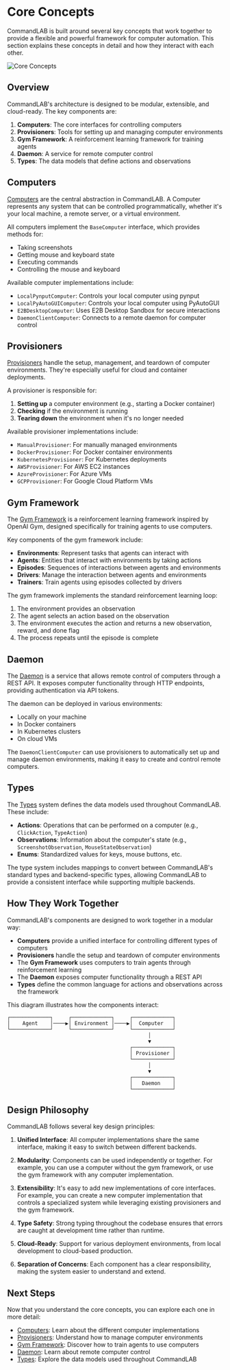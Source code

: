 # Core Concepts

CommandLAB is built around several key concepts that work together to provide a flexible and powerful framework for computer automation. This section explains these concepts in detail and how they interact with each other.

![Core Concepts](../assets/images/core_concepts.png)

## Overview

CommandLAB's architecture is designed to be modular, extensible, and cloud-ready. The key components are:

1. **Computers**: The core interfaces for controlling computers
1. **Provisioners**: Tools for setting up and managing computer environments
1. **Gym Framework**: A reinforcement learning framework for training agents
1. **Daemon**: A service for remote computer control
1. **Types**: The data models that define actions and observations

## Computers

[Computers](computers.md) are the central abstraction in CommandLAB. A Computer represents any system that can be controlled programmatically, whether it's your local machine, a remote server, or a virtual environment.

All computers implement the `BaseComputer` interface, which provides methods for:

- Taking screenshots
- Getting mouse and keyboard state
- Executing commands
- Controlling the mouse and keyboard

Available computer implementations include:

- `LocalPynputComputer`: Controls your local computer using pynput
- `LocalPyAutoGUIComputer`: Controls your local computer using PyAutoGUI
- `E2BDesktopComputer`: Uses E2B Desktop Sandbox for secure interactions
- `DaemonClientComputer`: Connects to a remote daemon for computer control

## Provisioners

[Provisioners](provisioners.md) handle the setup, management, and teardown of computer environments. They're especially useful for cloud and container deployments.

A provisioner is responsible for:

1. **Setting up** a computer environment (e.g., starting a Docker container)
1. **Checking** if the environment is running
1. **Tearing down** the environment when it's no longer needed

Available provisioner implementations include:

- `ManualProvisioner`: For manually managed environments
- `DockerProvisioner`: For Docker container environments
- `KubernetesProvisioner`: For Kubernetes deployments
- `AWSProvisioner`: For AWS EC2 instances
- `AzureProvisioner`: For Azure VMs
- `GCPProvisioner`: For Google Cloud Platform VMs

## Gym Framework

The [Gym Framework](gym.md) is a reinforcement learning framework inspired by OpenAI Gym, designed specifically for training agents to use computers.

Key components of the gym framework include:

- **Environments**: Represent tasks that agents can interact with
- **Agents**: Entities that interact with environments by taking actions
- **Episodes**: Sequences of interactions between agents and environments
- **Drivers**: Manage the interaction between agents and environments
- **Trainers**: Train agents using episodes collected by drivers

The gym framework implements the standard reinforcement learning loop:

1. The environment provides an observation
1. The agent selects an action based on the observation
1. The environment executes the action and returns a new observation, reward, and done flag
1. The process repeats until the episode is complete

## Daemon

The [Daemon](daemon.md) is a service that allows remote control of computers through a REST API. It exposes computer functionality through HTTP endpoints, providing authentication via API tokens.

The daemon can be deployed in various environments:

- Locally on your machine
- In Docker containers
- In Kubernetes clusters
- On cloud VMs

The `DaemonClientComputer` can use provisioners to automatically set up and manage daemon environments, making it easy to create and control remote computers.

## Types

The [Types](types.md) system defines the data models used throughout CommandLAB. These include:

- **Actions**: Operations that can be performed on a computer (e.g., `ClickAction`, `TypeAction`)
- **Observations**: Information about the computer's state (e.g., `ScreenshotObservation`, `MouseStateObservation`)
- **Enums**: Standardized values for keys, mouse buttons, etc.

The type system includes mappings to convert between CommandLAB's standard types and backend-specific types, allowing CommandLAB to provide a consistent interface while supporting multiple backends.

## How They Work Together

CommandLAB's components are designed to work together in a modular way:

- **Computers** provide a unified interface for controlling different types of computers
- **Provisioners** handle the setup and teardown of computer environments
- The **Gym Framework** uses computers to train agents through reinforcement learning
- The **Daemon** exposes computer functionality through a REST API
- **Types** define the common language for actions and observations across the framework

This diagram illustrates how the components interact:

```
┌─────────────┐     ┌─────────────┐     ┌─────────────┐
│    Agent    │────▶│ Environment │────▶│  Computer   │
└─────────────┘     └─────────────┘     └─────────────┘
                                              │
                                              ▼
                                        ┌─────────────┐
                                        │ Provisioner │
                                        └─────────────┘
                                              │
                                              ▼
                                        ┌─────────────┐
                                        │   Daemon    │
                                        └─────────────┘
```

## Design Philosophy

CommandLAB follows several key design principles:

1. **Unified Interface**: All computer implementations share the same interface, making it easy to switch between different backends.

1. **Modularity**: Components can be used independently or together. For example, you can use a computer without the gym framework, or use the gym framework with any computer implementation.

1. **Extensibility**: It's easy to add new implementations of core interfaces. For example, you can create a new computer implementation that controls a specialized system while leveraging existing provisioners and the gym framework.

1. **Type Safety**: Strong typing throughout the codebase ensures that errors are caught at development time rather than runtime.

1. **Cloud-Ready**: Support for various deployment environments, from local development to cloud-based production.

1. **Separation of Concerns**: Each component has a clear responsibility, making the system easier to understand and extend.

## Next Steps

Now that you understand the core concepts, you can explore each one in more detail:

- [Computers](computers.md): Learn about the different computer implementations
- [Provisioners](provisioners.md): Understand how to manage computer environments
- [Gym Framework](gym.md): Discover how to train agents to use computers
- [Daemon](daemon.md): Learn about remote computer control
- [Types](types.md): Explore the data models used throughout CommandLAB
